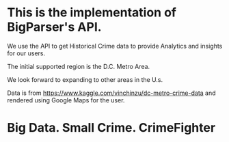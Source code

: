 # This is the implementation of BigParser's API.
We use the API to get Historical Crime data to provide Analytics and insights for our users.

The initial supported region is the D.C. Metro Area.

We look forward to expanding to other areas in the U.s.


Data is from https://www.kaggle.com/vinchinzu/dc-metro-crime-data and rendered using Google Maps for the user.


# Big Data. Small Crime. CrimeFighter
